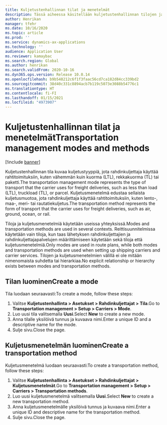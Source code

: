 ```yaml
---
title: Kuljetustenhallinnan tilat ja menetelmät
description: Tässä aiheessa käsitellään kuljetustenhallinnan tilojen ja menetelmien määrittämistä.
author: Henrikan
manager: tfehr
ms.date: 10/16/2020
ms.topic: article
ms.prod: ''
ms.service: dynamics-ax-applications
ms.technology: ''
audience: Application User
ms.reviewer: kamaybac
ms.search.region: Global
ms.author: henrikan
ms.search.validFrom: 2020-10-16
ms.dyn365.ops.version: Release 10.0.14
ms.openlocfilehash: b9b548212c6f1f3faac56cd7ca182d84cc339bd2
ms.sourcegitcommit: 38d40c331c8894acb7b119c5073e3088b54776c1
ms.translationtype: HT
ms.contentlocale: fi-FI
ms.lasthandoff: 01/15/2021
ms.locfileid: "4973907"
---
```

# <a name="transportation-management-modes-and-methods"></a><span data-ttu-id="a19a4-103">Kuljetustenhallinnan tilat ja menetelmät</span><span class="sxs-lookup"><span data-stu-id="a19a4-103">Transportation management modes and methods</span></span>

[!include [banner](../includes/banner.md)]

<span data-ttu-id="a19a4-104">Kuljetustenhallinnan tila kuvaa kuljetustyyppiä, jota rahdinkuljettaja käyttää rahtitoimituksiin, kuten vähemmän kuin kuorma (LTL), rekkakuorma (TL) tai paketti.</span><span class="sxs-lookup"><span data-stu-id="a19a4-104">The transportation management  mode represents the type of transport that the carrier uses for freight deliveries, such as less than load (LTL), truckload (TL), or parcel.</span></span> <span data-ttu-id="a19a4-105">Kuljetusmenetelmä edustaa sellaista kuljetusmuotoa, jota rahdinkuljettaja käyttää rahtitoimituksiin, kuten lento-, maa-, meri- tai rautatiekuljetus.</span><span class="sxs-lookup"><span data-stu-id="a19a4-105">The transportation method represents the form of transport that the carrier uses for freight deliveries, such as air, ground, ocean, or rail.</span></span>

<span data-ttu-id="a19a4-106">Tiloja ja kuljetusmenetelmiä käytetään useissa yhteyksissä.</span><span class="sxs-lookup"><span data-stu-id="a19a4-106">Modes and transportation methods are used in several contexts.</span></span> <span data-ttu-id="a19a4-107">Reittisuunnitelmissa käytetään vain tiloja, kun taas lähetyksen rahdinkuljettajien ja rahdinkuljettajapalvelujen määrittämiseen käytetään sekä tiloja että kuljetusmenetelmiä.</span><span class="sxs-lookup"><span data-stu-id="a19a4-107">Only modes are used in route plans, while both modes and transportation methods are used when setting up shipping carriers and carrier services.</span></span> <span data-ttu-id="a19a4-108">Tilojen ja kuljetusmenetelmien välillä ei ole mitään nimenomaista suhdetta tai hierarkiaa.</span><span class="sxs-lookup"><span data-stu-id="a19a4-108">No explicit relationship or hierarchy exists between modes and transportation methods.</span></span>

## <a name="create-a-mode"></a><span data-ttu-id="a19a4-109">Tilan luominen</span><span class="sxs-lookup"><span data-stu-id="a19a4-109">Create a mode</span></span>

<span data-ttu-id="a19a4-110">Tila luodaan seuraavasti:</span><span class="sxs-lookup"><span data-stu-id="a19a4-110">To create a mode, follow these steps:</span></span>

1. <span data-ttu-id="a19a4-111">Valitse **Kuljetustenhallinta \> Asetukset \> Rahdinkuljettajat \> Tila**.</span><span class="sxs-lookup"><span data-stu-id="a19a4-111">Go to **Transportation management \> Setup \> Carriers \> Mode**.</span></span>
1. <span data-ttu-id="a19a4-112">Luo uusi tila valitsemalla **Uusi**.</span><span class="sxs-lookup"><span data-stu-id="a19a4-112">Select **New** to create a new mode.</span></span>
1. <span data-ttu-id="a19a4-113">Anna tilalle yksilöivä tunnus ja kuvaava nimi.</span><span class="sxs-lookup"><span data-stu-id="a19a4-113">Enter a unique ID and a descriptive name for the mode.</span></span>
1. <span data-ttu-id="a19a4-114">Sulje sivu.</span><span class="sxs-lookup"><span data-stu-id="a19a4-114">Close the page.</span></span>

## <a name="create-a-transportation-method"></a><span data-ttu-id="a19a4-115">Kuljetusmenetelmän luominen</span><span class="sxs-lookup"><span data-stu-id="a19a4-115">Create a transportation method</span></span>

<span data-ttu-id="a19a4-116">Kuljetusmenetelmä luodaan seuraavasti:</span><span class="sxs-lookup"><span data-stu-id="a19a4-116">To create a transportation method, follow these steps:</span></span>

1. <span data-ttu-id="a19a4-117">Valitse **Kuljetustenhallinta \> Asetukset \> Rahdinkuljettajat \> Kuljetusmenetelmät**.</span><span class="sxs-lookup"><span data-stu-id="a19a4-117">Go to **Transportation management \> Setup \> Carriers \> Transportation methods**.</span></span>
1. <span data-ttu-id="a19a4-118">Luo uusi kuljetusmenetelmä valitsemalla **Uusi**.</span><span class="sxs-lookup"><span data-stu-id="a19a4-118">Select **New** to create a new transportation method.</span></span>
1. <span data-ttu-id="a19a4-119">Anna kuljetusmenetelmälle yksilöivä tunnus ja kuvaava nimi.</span><span class="sxs-lookup"><span data-stu-id="a19a4-119">Enter a unique ID and descriptive name for the transportation method.</span></span>
1. <span data-ttu-id="a19a4-120">Sulje sivu.</span><span class="sxs-lookup"><span data-stu-id="a19a4-120">Close the page.</span></span>
